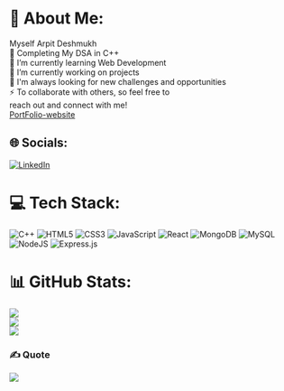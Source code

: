 # 💫 About Me:
 Myself Arpit Deshmukh <br>👯 Completing My DSA in  C++<br>🌱 I’m currently learning Web Development<br>🔭 I’m currently working on projects <br>💬 I'm always looking for new challenges and opportunities<br>⚡ To collaborate with others, so feel free to<br>reach out and connect with me!<br/><a href="https://portfolio-arpit-deshmukh-21.netlify.app/">PortFolio-website<a/>


## 🌐 Socials:
[![LinkedIn](https://img.shields.io/badge/LinkedIn-%230077B5.svg?logo=linkedin&logoColor=white)](https://linkedin.com/in/https://www.linkedin.com/in/arpit-deshmukh-08877227a/) 

# 💻 Tech Stack:
![C++](https://img.shields.io/badge/c++-%2300599C.svg?style=for-the-badge&logo=c%2B%2B&logoColor=white) ![HTML5](https://img.shields.io/badge/html5-%23E34F26.svg?style=for-the-badge&logo=html5&logoColor=white) ![CSS3](https://img.shields.io/badge/css3-%231572B6.svg?style=for-the-badge&logo=css3&logoColor=white) ![JavaScript](https://img.shields.io/badge/javascript-%23323330.svg?style=for-the-badge&logo=javascript&logoColor=%23F7DF1E) ![React](https://img.shields.io/badge/react-%2320232a.svg?style=for-the-badge&logo=react&logoColor=%2361DAFB) ![MongoDB](https://img.shields.io/badge/MongoDB-%234ea94b.svg?style=for-the-badge&logo=mongodb&logoColor=white) ![MySQL](https://img.shields.io/badge/mysql-4479A1.svg?style=for-the-badge&logo=mysql&logoColor=white) ![NodeJS](https://img.shields.io/badge/node.js-6DA55F?style=for-the-badge&logo=node.js&logoColor=white) ![Express.js](https://img.shields.io/badge/express.js-%23404d59.svg?style=for-the-badge&logo=express&logoColor=%2361DAFB)
# 📊 GitHub Stats:
![](https://github-readme-stats.vercel.app/api?username=arpit-deshmukh&theme=shadow_blue&hide_border=false&include_all_commits=false&count_private=false)<br/>
![](https://github-readme-streak-stats.herokuapp.com/?user=arpit-deshmukh&theme=shadow_blue&hide_border=false)<br/>
![](https://github-readme-stats.vercel.app/api/top-langs/?username=arpit-deshmukh&theme=shadow_blue&hide_border=false&include_all_commits=false&count_private=false&layout=compact)

### ✍️  Quote
![](https://quotes-github-readme.vercel.app/api?type=horizontal&theme=radical)

<!-- Proudly created with GPRM ( https://gprm.itsvg.in ) -->


